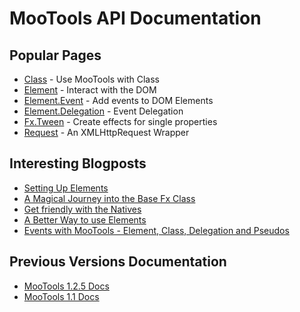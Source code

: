 MooTools API Documentation
==========================



Popular Pages
-------------

- [Class][] - Use MooTools with Class
- [Element][] - Interact with the DOM
- [Element.Event][] - Add events to DOM Elements
- [Element.Delegation][] - Event Delegation
- [Fx.Tween][] - Create effects for single properties
- [Request][] - An XMLHttpRequest Wrapper



Interesting Blogposts
---------------------

- [Setting Up Elements](http://mootools.net/blog/2010/06/10/setting-up-elements/)
- [A Magical Journey into the Base Fx Class](http://mootools.net/blog/2010/05/18/a-magical-journey-into-the-base-fx-class/)
- [Get friendly with the Natives](http://mootools.net/blog/2010/03/23/get-friendly-with-the-natives/)
- [A Better Way to use Elements](http://mootools.net/blog/2010/03/19/a-better-way-to-use-elements/)
- [Events with MooTools - Element, Class, Delegation and Pseudos](http://mootools.net/blog/2011/03/28/events-with-mootools-element-class-delegation-and-pseudos/)


Previous Versions Documentation
-------------------------------

- [MooTools 1.2.5 Docs](http://mootools.net/docs/core125)
- [MooTools 1.1 Docs](http://docs111.mootools.net/)

[Element]: /core/Element/Element
[Element.Event]: /core/Element/Element.Event
[Element.Delegation]: /core/Element/Element.Delegation
[Class]: /core/Class/Class
[Fx.Tween]: /core/Fx/Fx.Tween
[Request]: /core/Request/Request
